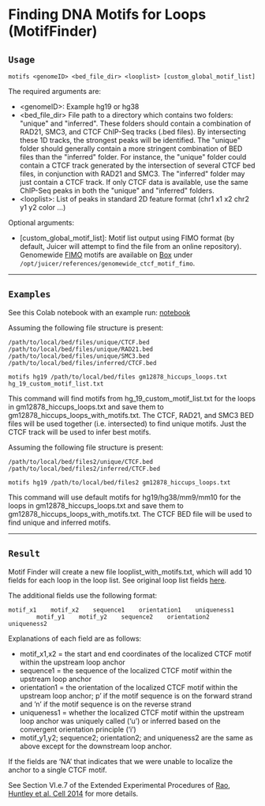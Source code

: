 # Finding DNA Motifs for Loops (MotifFinder)
## `Usage`
```
motifs <genomeID> <bed_file_dir> <looplist> [custom_global_motif_list]
```

The required arguments are: 

* &lt;genomeID>: Example hg19 or hg38
* &lt;bed_file_dir> File path to a directory which contains two folders: "unique" and "inferred". These folders should contain a combination of RAD21, SMC3, and CTCF ChIP-Seq tracks (.bed files). By intersecting these 1D tracks, the strongest peaks will be identified. The "unique" folder should generally contain a more stringent combination of BED files than the "inferred" folder. For instance, the "unique" folder could contain a CTCF track generated by the intersection of several CTCF bed files, in conjunction with RAD21 and SMC3. The "inferred" folder may just contain a CTCF track. If only CTCF data is available, use the same ChIP-Seq peaks in both the "unique" and "inferred" folders.
* &lt;looplist>: List of peaks in standard 2D feature format (chr1 x1 x2 chr2 y1 y2 color ...)


Optional arguments:
* [custom_global_motif_list]: Motif list output using FIMO format (by default, Juicer will attempt to find the file from an online repository). Genomewide [FIMO](http://meme-suite.org/doc/fimo.html) motifs are available on [Box](https://bcm.app.box.com/v/juicerawsmirror) under `/opt/juicer/references/genomewide_ctcf_motif_fimo`.

----

## `Examples`
See this Colab notebook with an example run: [notebook](https://colab.research.google.com/drive/1ucttsmbfJ7_HVw3VkWPSy-xqNKYF_VDh?usp=sharing)

Assuming the following file structure is present:

```
/path/to/local/bed/files/unique/CTCF.bed
/path/to/local/bed/files/unique/RAD21.bed
/path/to/local/bed/files/unique/SMC3.bed
/path/to/local/bed/files/inferred/CTCF.bed

motifs hg19 /path/to/local/bed/files gm12878_hiccups_loops.txt hg_19_custom_motif_list.txt
```
This command will find motifs from hg_19_custom_motif_list.txt for the loops in gm12878_hiccups_loops.txt and save them to gm12878_hiccups_loops_with_motifs.txt. The CTCF, RAD21, and SMC3 BED files will be used together (i.e. intersected) to find unique motifs. Just the CTCF track will be used to infer best motifs.


Assuming the following file structure is present:

```
/path/to/local/bed/files2/unique/CTCF.bed
/path/to/local/bed/files2/inferred/CTCF.bed

motifs hg19 /path/to/local/bed/files2 gm12878_hiccups_loops.txt
```
This command will use default motifs for hg19/hg38/mm9/mm10 for the loops in gm12878_hiccups_loops.txt and save them to gm12878_hiccups_loops_with_motifs.txt. The CTCF BED file will be used to find unique and inferred motifs.

----

## `Result`

Motif Finder will create a new file looplist_with_motifs.txt, which will add 10 fields for each loop in the loop list. See original loop list fields [here](HiCCUPS#loop-list-content).

The additional fields use the following format:
```
motif_x1    motif_x2    sequence1    orientation1    uniqueness1    
		motif_y1    motif_y2    sequence2    orientation2    uniqueness2
```

Explanations of each field are as follows:
* motif_x1,x2 = the start and end coordinates of the localized CTCF motif within the upstream loop anchor
* sequence1 = the sequence of the localized CTCF motif within the upstream loop anchor
* orientation1 = the orientation of the localized CTCF motif within the upstream loop anchor; p’ if the motif sequence is on the forward strand and ’n’ if the motif sequence is on the reverse strand
* uniqueness1 = whether the localized CTCF motif within the upstream loop anchor was uniquely called (‘u’) or inferred based on the convergent orientation principle (‘i’)
* motif_y1,y2; sequence2; orientation2; and uniqueness2 are the same as above except for the downstream loop anchor.

If the fields are ‘NA’ that indicates that we were unable to localize the anchor to a single CTCF motif.

See Section VI.e.7 of the Extended Experimental Procedures of <a href="http://www.cell.com/cell/abstract/S0092-8674(14)01497-4">Rao, Huntley et al. Cell 2014</a> for more details.